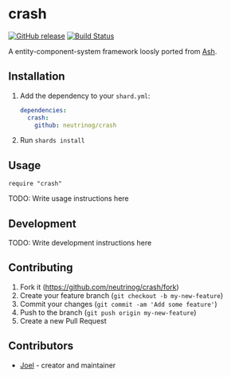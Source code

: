 # crash
[![GitHub release](https://img.shields.io/github/release/neutrinog/crash.svg)](https://github.com/neutrinog/crash/releases)
[![Build Status](https://travis-ci.org/neutrinog/crash.svg?branch=master)](https://travis-ci.org/neutrinog/crash)

A entity-component-system framework loosly ported from [Ash](https://github.com/richardlord/Ash).

## Installation

1. Add the dependency to your `shard.yml`:

   ```yaml
   dependencies:
     crash:
       github: neutrinog/crash
   ```

2. Run `shards install`

## Usage

```crystal
require "crash"
```

TODO: Write usage instructions here

## Development

TODO: Write development instructions here

## Contributing

1. Fork it (<https://github.com/neutrinog/crash/fork>)
2. Create your feature branch (`git checkout -b my-new-feature`)
3. Commit your changes (`git commit -am 'Add some feature'`)
4. Push to the branch (`git push origin my-new-feature`)
5. Create a new Pull Request

## Contributors

- [Joel](https://github.com/neutrinog) - creator and maintainer
